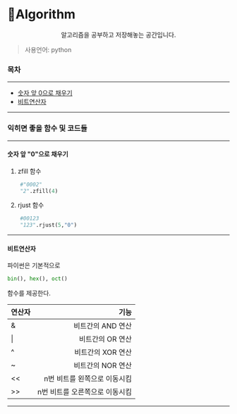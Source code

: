 # :pencil:Algorithm

<div align="center">
    알고리즘을 공부하고 저장해놓는 공간입니다.
</div>

> 사용언어: python

### 목차

---

- [숫자 앞 0으로 채우기](#숫자-앞-"0"으로-채우기)
- [비트연산자](#비트연산자)

---

### 익히면 좋을 함수 및 코드들

---

#### 숫자 앞 "0"으로 채우기

1. zfill 함수
```python
    #"0002"
    "2".zfill(4)
```
2. rjust 함수
```python
    #00123
    "123".rjust(5,"0")
```
---

#### 비트연산자

파이썬은 기본적으로
```python
bin(), hex(), oct()
```
 함수를 제공한다.
 
| 연산자 | 기능 |
|:--|--:|
|&|비트간의 AND 연산|
|\||비트간의 OR 연산|
|^|비트간의 XOR 연산|
|~|비트간의 NOR 연산|
|<<|n번 비트를 왼쪽으로 이동시킴|
|>>|n번 비트를 오른쪽으로 이동시킴|

---
